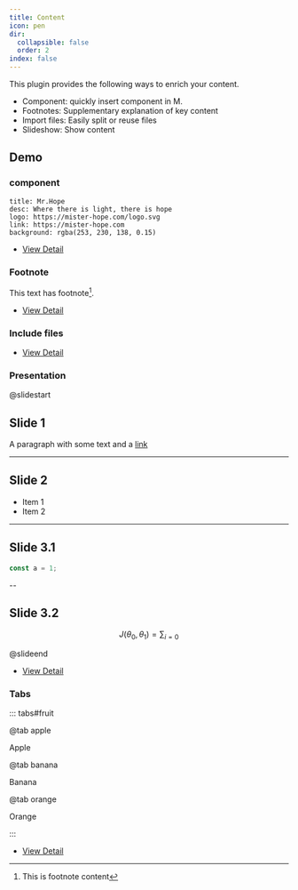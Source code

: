 ```yaml
---
title: Content
icon: pen
dir:
  collapsible: false
  order: 2
index: false
---
```


<!-- #region intro -->

This plugin provides the following ways to enrich your content.

- Component: quickly insert component in M.
- Footnotes: Supplementary explanation of key content
- Import files: Easily split or reuse files
- Slideshow: Show content

<!-- #endregion intro -->

<!-- more -->

## Demo

<!-- #region demo -->

### component

```component VPCard
title: Mr.Hope
desc: Where there is light, there is hope
logo: https://mister-hope.com/logo.svg
link: https://mister-hope.com
background: rgba(253, 230, 138, 0.15)
```

- [View Detail](./component.md)

### Footnote

This text has footnote[^first].

[^first]: This is footnote content

- [View Detail](./footnote.md)

### Include files

<!-- @include: ./demo.snippet.md{9-13} -->

- [View Detail](./include.md)

### Presentation

@slidestart

## Slide 1

A paragraph with some text and a [link](https://mister-hope.com)

---

## Slide 2

- Item 1
- Item 2

---

## Slide 3.1

```js
const a = 1;
```

--

## Slide 3.2

$$
J(\theta_0,\theta_1) = \sum_{i=0}
$$

@slideend

- [View Detail](./revealjs/README.md)

### Tabs

::: tabs#fruit

@tab apple

Apple

@tab banana

Banana

@tab orange

Orange

:::

- [View Detail](./tabs.md)

<!-- #endregion demo -->
